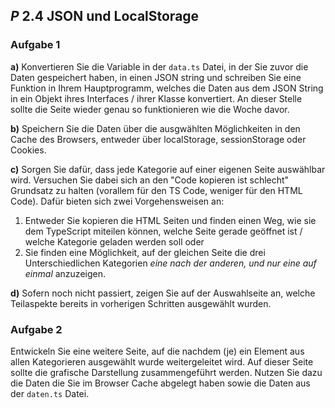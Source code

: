 ## _P_ **2.4** JSON und LocalStorage

### Aufgabe 1

**a)** Konvertieren Sie die Variable in der `data.ts` Datei, in der Sie zuvor die Daten gespeichert haben, in einen JSON string und schreiben Sie eine Funktion in Ihrem Hauptprogramm, welches die Daten aus dem JSON String in ein Objekt ihres Interfaces / ihrer Klasse konvertiert. An dieser Stelle sollte die Seite wieder genau so funktionieren wie die Woche davor.

**b)** Speichern Sie die Daten über die ausgwählten Möglichkeiten in den Cache des Browsers, entweder über localStorage, sessionStorage oder Cookies.

**c)** Sorgen Sie dafür, dass jede Kategorie auf einer eigenen Seite auswählbar wird. Versuchen Sie dabei sich an den "Code kopieren ist schlecht" Grundsatz zu halten (vorallem für den TS Code, weniger für den HTML Code). Dafür bieten sich zwei Vorgehensweisen an:
1. Entweder Sie kopieren die HTML Seiten und finden einen Weg, wie sie dem TypeScript miteilen können, welche Seite gerade geöffnet ist / welche Kategorie geladen werden soll oder 
2. Sie finden eine Möglichkeit, auf der gleichen Seite die drei Unterschiedlichen Kategorien _eine nach der anderen, und nur eine auf einmal_ anzuzeigen.

**d)** Sofern noch nicht passiert, zeigen Sie auf der Auswahlseite an, welche Teilaspekte bereits in vorherigen Schritten ausgewählt wurden.


### Aufgabe 2

Entwickeln Sie eine weitere Seite, auf die nachdem (je) ein Element aus allen Kategorieren ausgewählt wurde weitergeleitet wird. Auf dieser Seite sollte die grafische Darstellung zusammengeführt werden. Nutzen Sie dazu die Daten die Sie im Browser Cache abgelegt haben sowie die Daten aus der `daten.ts` Datei.